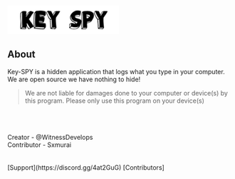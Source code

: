 <img src="IMG/keyspylogo.png" width = "250" length = "600">
                                                
                                                

## About

Key-SPY is a hidden application that logs what you type in your computer. We are open source we have nothing to hide! 
> We are not liable for damages done to your computer or device(s) by this program. Please only use this program on your device(s)
<br />
<br />
<br />
Creator - @WitnessDevelops <br />
Contributor - Sxmurai
<br />
<br />
<br />
[Support](https://discord.gg/4at2GuG) [Contributors]
                                 
